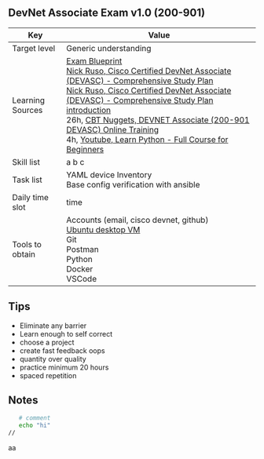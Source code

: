 ## DevNet Associate Exam v1.0 (200-901)
Key | Value
---- | ----
Target level | Generic understanding
Learning Sources | [Exam Blueprint](https://developer.cisco.com/certification/exam-topic-associate/) <br />[Nick Ruso, Cisco Certified DevNet Associate (DEVASC) - Comprehensive Study Plan](http://njrusmc.net/jobaid/devasc_studyplan.xlsx) <br />[Nick Ruso, Cisco Certified DevNet Associate (DEVASC) - Comprehensive Study Plan introduction](https://www.youtube.com/watch?v=AhPloufPDH8)<br /> 26h, [CBT Nuggets, DEVNET Associate (200-901 DEVASC) Online Training](https://www.cbtnuggets.com/it-training/cisco/devnet-associate) <br />4h, [Youtube, Learn Python - Full Course for Beginners ](https://www.youtube.com/watch?v=rfscVS0vtbw) <br />
Skill list | a b c
Task list | YAML device Inventory <br /> Base config verification with ansible <br />
Daily time slot | time
Tools to obtain | Accounts (email, cisco devnet, github) <br /> [Ubuntu desktop VM](https://github.com/pithei/py100/blob/master/6_cisco_devnet/001_ubuntu_prep.txt) <br /> Git <br /> Postman <br /> Python <br /> Docker <br /> VSCode <br />


## Tips
- Eliminate any barrier
- Learn enough to self correct
- choose a project
- create fast feedback oops
- quantity over quality
- practice minimum 20 hours
- spaced repetition

## Notes

```bash
   # comment
   echo "hi"
//
```

aa
